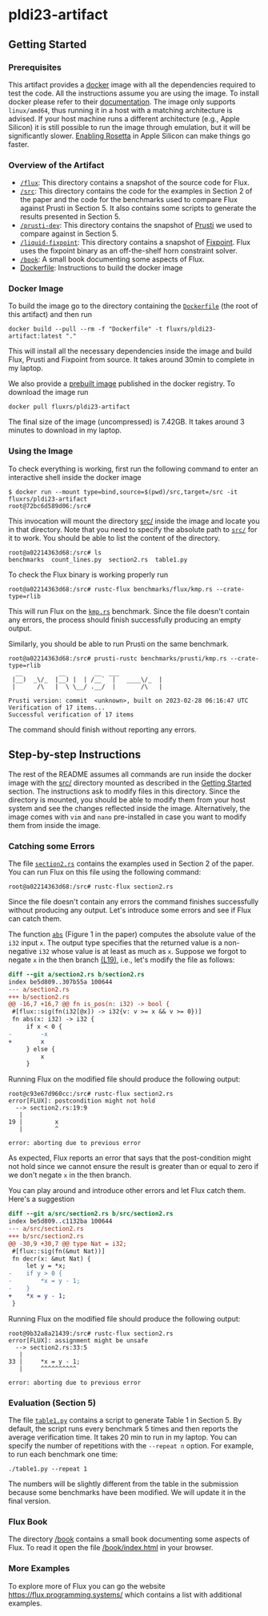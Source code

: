 # pldi23-artifact

## Getting Started

### Prerequisites

This artifact provides a [docker](https://www.docker.com/) image with all the dependencies required to test the code. All the instructions assume you are using the image. To install docker please refer to their [documentation](https://docs.docker.com/). The image only supports `linux/amd64`, thus running it in a host with a matching architecture is advised. If your host machine runs a different architecture (e.g., Apple Silicon) it is still possible to run the image through emulation, but it will be significantly slower. [Enabling Rosetta](https://levelup.gitconnected.com/docker-on-apple-silicon-mac-how-to-run-x86-containers-with-rosetta-2-4a679913a0d5) in Apple Silicon can make things go faster.

### Overview of the Artifact

* [`/flux`](./flux): This directory contains a snapshot of the source code for Flux.
* [`/src`](./src): This directory contains the code for the examples in Section 2 of the paper and the code for the benchmarks used to compare Flux against Prusti in Section 5. It also contains some scripts to generate the results presented in Section 5.
* [`/prusti-dev`](./prusti-dev): This directory contains the snapshot of [Prusti](https://github.com/viperproject/prusti-dev) we used to compare against in Section 5.
* [`/liquid-fixpoint`](./liquid-fixpoint): This directory contains a snapshot of [Fixpoint](https://github.com/ucsd-progsys/liquid-fixpoint). Flux uses the fixpoint binary as an off-the-shelf horn constraint solver.
* [`/book`](./book): A small book documenting some aspects of Flux.
* [Dockerfile](Dockerfile): Instructions to build the docker image

### Docker Image

To build the image go to the directory containing the [`Dockerfile`](./Dockerfile) (the root of this artifact) and then run

```console
docker build --pull --rm -f "Dockerfile" -t fluxrs/pldi23-artifact:latest "."
```

This will install all the necessary dependencies inside the image and build Flux, Prusti and Fixpoint from source. It takes around 30min to complete in my laptop.

We also provide a [prebuilt image](https://hub.docker.com/repository/docker/fluxrs/pldi23-artifact) published in the docker registry. To download the image run

```console
docker pull fluxrs/pldi23-artifact
```

The final size of the image (uncompressed) is 7.42GB. It takes around 3 minutes to download in my laptop.

### Using the Image

To check everything is working, first run the following command to enter an interactive shell inside the docker image

```console
$ docker run --mount type=bind,source=$(pwd)/src,target=/src -it fluxrs/pldi23-artifact
root@72bc6d589d06:/src#
```

This invocation will mount the directory [src/](./src) inside the image and locate you in that directory. Note that you need to specify the absolute path to [`src/`](./src/) for it to work. You should be able to list the content of the directory.

```console
root@a02214363d68:/src# ls
benchmarks  count_lines.py  section2.rs  table1.py
```

To check the Flux binary is working properly run

```console
root@a02214363d68:/src# rustc-flux benchmarks/flux/kmp.rs --crate-type=rlib
```

This will run Flux on the [`kmp.rs`](./src/benchmarks/flux/kmp.rs) benchmark. Since the file doesn't contain any errors, the process should finish successfully producing an empty output.

Similarly, you should be able to run Prusti on the same benchmark.

```console
root@a02214363d68:/src# prusti-rustc benchmarks/prusti/kmp.rs --crate-type=rlib
  __          __        __  ___
 |__)  _\/_  |__) |  | /__`  |   ____\/_  |
 |      /\   |  \ \__/ .__/  |       /\   |

Prusti version: commit  <unknown>, built on 2023-02-28 06:16:47 UTC
Verification of 17 items...
Successful verification of 17 items
```

The command should finish without reporting any errors.

## Step-by-step Instructions

The rest of the README assumes all commands are run inside the docker image with the [src/](./src) directory mounted as described in the [Getting Started](#using-the-image) section. The instructions ask to modify files in this directory. Since the directory is mounted, you should be able to modify them from your host system and see the changes reflected inside the image. Alternatively, the image comes with `vim` and `nano` pre-installed in case you want to modify them from inside the image.

### Catching some Errors

The file [`section2.rs`](./src/section2.rs) contains the examples used in Section 2 of the paper. You can run Flux on this file using the following command:

```console
root@a02214363d68:/src# rustc-flux section2.rs
```

Since the file doesn't contain any errors the command finishes successfully without producing any output. Let's introduce some errors and see if Flux can catch them.

The function [`abs`](./src/section2.rs#L17) (Figure 1 in the paper) computes the absolute value of the `i32` input `x`. The output type specifies that the returned value is a non-negative `i32` whose value is at least as much as `x`. Suppose we forgot to negate `x` in the then branch [(L19)](./src/section2.rs#L19), i.e., let's modify the file as follows:

```diff
diff --git a/section2.rs b/section2.rs
index be5d809..307b55a 100644
--- a/section2.rs
+++ b/section2.rs
@@ -16,7 +16,7 @@ fn is_pos(n: i32) -> bool {
 #[flux::sig(fn(i32[@x]) -> i32{v: v >= x && v >= 0})]
 fn abs(x: i32) -> i32 {
     if x < 0 {
-        -x
+        x
     } else {
         x
     }
```

Running Flux on the modified file should produce the following output:

```console
root@c93e67d960cc:/src# rustc-flux section2.rs
error[FLUX]: postcondition might not hold
  --> section2.rs:19:9
   |
19 |         x
   |         ^

error: aborting due to previous error
```

As expected, Flux reports an error that says that the post-condition might not hold since we cannot ensure the result is greater than or equal to zero if we don't negate `x` in the then branch.

You can play around and introduce other errors and let Flux catch them. Here's a suggestion

```diff
diff --git a/src/section2.rs b/src/section2.rs
index be5d809..c1132ba 100644
--- a/src/section2.rs
+++ b/src/section2.rs
@@ -30,9 +30,7 @@ type Nat = i32;
 #[flux::sig(fn(&mut Nat))]
 fn decr(x: &mut Nat) {
     let y = *x;
-    if y > 0 {
-        *x = y - 1;
-    }
+    *x = y - 1;
 }
```

Running Flux on the modified file should produce the following output:

```console
root@9b32a8a21439:/src# rustc-flux section2.rs
error[FLUX]: assignment might be unsafe
  --> section2.rs:33:5
   |
33 |     *x = y - 1;
   |     ^^^^^^^^^^

error: aborting due to previous error
```

### Evaluation (Section 5)

The file [`table1.py`](./src/table1.py) contains a script to generate Table 1 in Section 5. By default, the script runs every benchmark 5 times and then reports the average verification time. It takes 20 min to run in my laptop. You can specify the number of repetitions with the `--repeat n` option. For example, to run each benchmark one time:

```console
./table1.py --repeat 1
```

The numbers will be slightly different from the table in the submission because some benchmarks have been modified. We will update it in the final version.

### Flux Book

The directory [/book](./book) contains a small book documenting some aspects of Flux. To read it open the file [/book/index.html](./book/index.html) in your browser.

### More Examples

To explore more of Flux you can go the website <https://flux.programming.systems/> which contains a list with additional examples.
